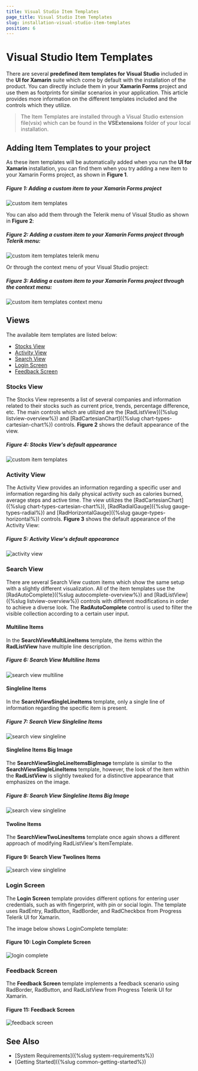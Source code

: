 ```yaml
---
title: Visual Studio Item Templates
page_title: Visual Studio Item Templates
slug: installation-visual-studio-item-templates
position: 6
---
```


# Visual Studio Item Templates

There are several **predefined item templates for Visual Studio** included in the **UI for Xamarin** suite which come by default with the installation of the product. You can directly include them in your **Xamarin Forms** project and use them as footprints for similar scenarios in your application. This article provides more information on the different templates included and the controls which they utilize.

> The Item Templates are installed through a Visual Studio extension file(vsix) which can be found in the **VSExtensions** folder of your local installation. 

## Adding Item Templates to your project

As these item templates will be automatically added when you run the **UI for Xamarin** installation, you can find them when you try adding a new item to your Xamarin Forms project, as shown in **Figure 1**.

##### Figure 1: Adding a custom item to your Xamarin Forms project

![custom item templates](images/item-templates/custom-item-templates-highlight.png) 

You can also add them through the Telerik menu of Visual Studio as shown in **Figure 2**:

##### Figure 2: Adding a custom item to your Xamarin Forms project through Telerik menu:

![custom item templates telerik menu](images/item-templates/item-templates-telerik-menu.png) 

Or through the context menu of your Visual Studio project:

##### Figure 3: Adding a custom item to your Xamarin Forms project through the context menu:
![custom item templates context menu](images/item-templates/item-templates-context-menu.png) 

## Views

The available item templates are listed below:

* [Stocks View](#stocks-view)
* [Activity View](#activity-view)
* [Search View](#search-view)
* [Login Screen](#login-screen)
* [Feedback Screen](#feedback-screen)

### Stocks View

The Stocks View represents a list of several companies and information related to their stocks such as current price, trends, percentage difference, etc. The main controls which are utilized are the [RadListView]({%slug listview-overview%}) and [RadCartesianChart]({%slug chart-types-cartesian-chart%}) controls. **Figure 2** shows the default appearance of the view.

##### Figure 4: Stocks View's default appearance
![custom item templates](images/item-templates/stocks-view-canvas.png) 
  
### Activity View

The Activity View provides an information regarding a specific user and information regarding his daily physical activity such as calories burned, average steps and active time. The view utilizes the [RadCartesianChart]({%slug chart-types-cartesian-chart%}), [RadRadialGauge]({%slug gauge-types-radial%}) and [RadHorizontalGauge]({%slug gauge-types-horizontal%}) controls. **Figure 3** shows the default appearance of the Activity View:

##### Figure 5: Activity View's default appearance
![activity view](images/item-templates/activitiy-view-canvas.png) 

### Search View

There are several Search View custom items which show the same setup with a slightly different visualization. All of the item templates use the [RadAutoComplete]({%slug autocomplete-overview%}) and [RadListView]({%slug listview-overview%}) controls with different modifications in order to achieve a diverse look. The **RadAutoComplete** control is used to filter the visible collection according to a certain user input.

#### Multiline Items

In the **SearchViewMultiLineItems** template, the items within the **RadListView** have multiple line description.

##### Figure 6: Search View Multiline Items 
![search view multiline](images/item-templates/search-view-multiline.png) 

#### Singleline Items

In the **SearchViewSingleLineItems** template, only a single line of information regarding the specific item is present.

##### Figure 7: Search View Singleline Items 
![search view singleline](images/item-templates/search-view-singleline.png) 

#### Singleline Items Big Image

The **SearchViewSingleLineItemsBigImage** template is similar to the **SearchViewSingleLineItems** template, however, the look of the item within the **RadListView** is slightly tweaked for a distinctive appearance that emphasizes on the image.

##### Figure 8: Search View Singleline Items Big Image 
![search view singleline](images/item-templates/search-view-singlelineimage.png) 

#### Twoline Items

The **SearchViewTwoLinesItems** template once again shows a different approach of modifying RadListView's ItemTemplate.

#### Figure 9: Search View Twolines Items 
![search view singleline](images/item-templates/search-view-twoline.png) 

### Login Screen

The **Login Screen** template provides different options for entering user credentials, such as with fingerprint, with pin or social login. The template uses RadEntry, RadButton, RadBorder, and RadCheckbox from Progress Telerik UI for Xamarin.

The image below shows LoginComplete template:

#### Figure 10: Login Complete Screen
![login complete](images/item-templates/item-template-login.png) 

### Feedback Screen

The **Feedback Screen** template implements a feedback scenario using RadBorder, RadButton, and RadListView from Progress Telerik UI for Xamarin.

#### Figure 11: Feedback Screen
![feedback screen](images/item-templates/item-template-feedback.png) 


## See Also

* [System Requirements]({%slug system-requirements%})
* [Getting Started]({%slug common-getting-started%})
